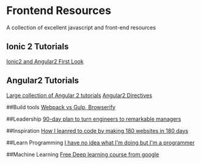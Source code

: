 # Frontend Resources
A collection of excellent javascript and front-end resources

## Ionic 2 Tutorials
[Ionic2 and Angular2 First Look](http://www.joshmorony.com/ionic-2-first-look-series-new-angular-2-concepts-syntax/)

## Angular2 Tutorials
[Large collection of Angular 2 tutorials](https://github.com/timjacobi/angular2-education)
[Angular2 Directives](http://angular-tips.com/blog/2015/09/migrating-directives-to-angular-2/)

##Build tools
[Webpack vs Gulp, Browserify](https://medium.com/@housecor/browserify-vs-webpack-b3d7ca08a0a9#.fj2hz73qe)

##Leadership
[90-day plan to turn engineers to remarkable managers](http://firstround.com/review/this-90-day-plan-turns-engineers-into-remarkable-managers/)

##Inspiration
[How I leanred to code by making 180 websites in 180 days](https://www.youtube.com/watch?v=QaSbL4sRff8)

##Learn Programming
[I have no idea what I'm doing but I'm a programmer](https://blog.lelonek.me/i-have-no-idea-what-i-m-doing-but-i-m-a-programmer-d263dbcd024f#.24dy5cujs)

##Machine Learning
[Free Deep learning course from google](https://www.udacity.com/course/deep-learning--ud730)




